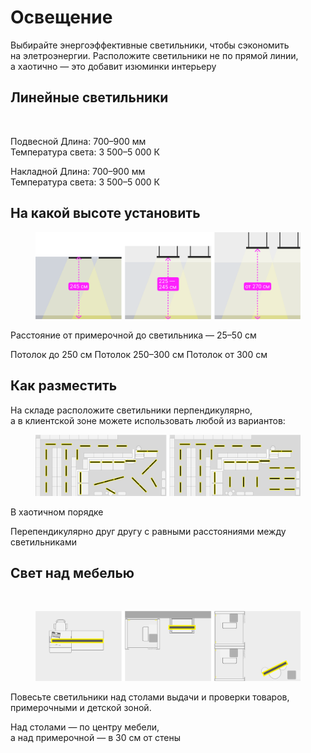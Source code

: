 # Освещение

Выбирайте энергоэффективные светильники, чтобы сэкономить\
на элетроэнергии. Расположите светильники не по прямой линии,\
а хаотично — это добавит изюминки интерьеру

## Линейные светильники



<figure><img src="../.gitbook/assets/image (33).png" alt=""><figcaption></figcaption></figure>

Подвесной Длина: 700–900 мм\
Температура света: 3 500–5 000 К

Накладной Длина: 700–900 мм\
Температура света: 3 500–5 000 К

## На какой высоте установить



<figure><img src="../.gitbook/assets/image (34).png" alt=""><figcaption></figcaption></figure>

Расстояние от примерочной до светильника — 25–50 см

Потолок до 250 см Потолок 250–300 см Потолок от 300 см

## Как разместить

На складе расположите светильники перпендикулярно,\
а в клиентской зоне можете использовать любой из вариантов:



<figure><img src="../.gitbook/assets/image (35).png" alt=""><figcaption></figcaption></figure>

В хаотичном порядке

Перепендикулярно друг другу с равными расстояниями между светильниками

## Свет над мебелью

<figure><img src="../.gitbook/assets/image (36).png" alt=""><figcaption></figcaption></figure>

<figure><img src="../.gitbook/assets/image (37).png" alt=""><figcaption></figcaption></figure>

Повесьте светильники над столами выдачи и проверки товаров, примерочными и детской зоной.

Над столами — по центру мебели,\
а над примерочной — в 30 см от стены
